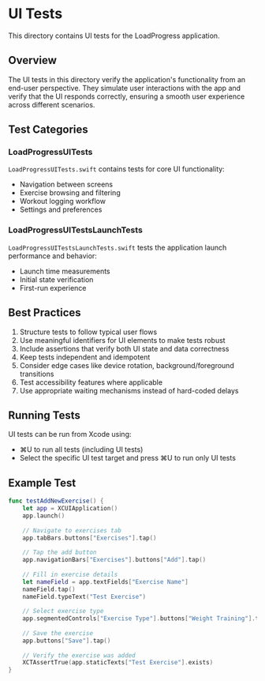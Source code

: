 # UI Tests

This directory contains UI tests for the LoadProgress application.

## Overview

The UI tests in this directory verify the application's functionality from an end-user perspective. They simulate user interactions with the app and verify that the UI responds correctly, ensuring a smooth user experience across different scenarios.

## Test Categories

### LoadProgressUITests

`LoadProgressUITests.swift` contains tests for core UI functionality:
- Navigation between screens
- Exercise browsing and filtering
- Workout logging workflow
- Settings and preferences

### LoadProgressUITestsLaunchTests

`LoadProgressUITestsLaunchTests.swift` tests the application launch performance and behavior:
- Launch time measurements
- Initial state verification
- First-run experience

## Best Practices

1. Structure tests to follow typical user flows
2. Use meaningful identifiers for UI elements to make tests robust
3. Include assertions that verify both UI state and data correctness
4. Keep tests independent and idempotent
5. Consider edge cases like device rotation, background/foreground transitions
6. Test accessibility features where applicable
7. Use appropriate waiting mechanisms instead of hard-coded delays

## Running Tests

UI tests can be run from Xcode using:
- ⌘U to run all tests (including UI tests)
- Select the specific UI test target and press ⌘U to run only UI tests

## Example Test

```swift
func testAddNewExercise() {
    let app = XCUIApplication()
    app.launch()
    
    // Navigate to exercises tab
    app.tabBars.buttons["Exercises"].tap()
    
    // Tap the add button
    app.navigationBars["Exercises"].buttons["Add"].tap()
    
    // Fill in exercise details
    let nameField = app.textFields["Exercise Name"]
    nameField.tap()
    nameField.typeText("Test Exercise")
    
    // Select exercise type
    app.segmentedControls["Exercise Type"].buttons["Weight Training"].tap()
    
    // Save the exercise
    app.buttons["Save"].tap()
    
    // Verify the exercise was added
    XCTAssertTrue(app.staticTexts["Test Exercise"].exists)
}
```

